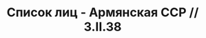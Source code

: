 ---
title: Список лиц - Армянская ССР // 3.II.38
description: РГАСПИ, ф.17, т.6, оп.171, дело 414, лист 233
images:
- /disk/pictures/v06/17-171-414-233.jpg
- /disk/pictures/v06/17-171-414-234.jpg
---